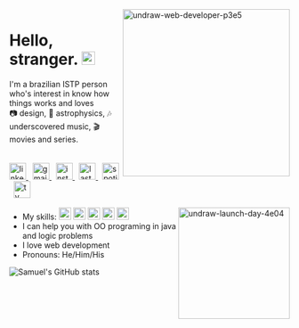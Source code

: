 <img src="https://i.ibb.co/6ySLNdc/undraw-web-developer-p3e5.png" alt="undraw-web-developer-p3e5" border="0" align="right" width="300px">

<h1>Hello, stranger. <img src="https://i.ibb.co/xfMQD4V/Sem-T-tulo-1.png" alt="natalie-portman" border="0" width="24px"></h1>

I'm a brazilian ISTP person who's interest in know how things works and loves
<br>📷 design, 🌌 astrophysics, 🎶 underscovered music, 🎬 movies and series.
<br>
<br>
<br>
<a href="https://www.linkedin.com/in/samuel-r-costa">
  <img src="https://img.icons8.com/ios-filled/50/000000/linkedin.png" width="30px" alt="linkedin">
</a>
&nbsp;
<a href="mailto:samuel.costa@ccc.ufcg.edu.br">
  <img src="https://img.icons8.com/ios-filled/50/000000/important-mail.png" width="30px" alt="gmail">
</a>
&nbsp;
<a href="https://www.instagram.com.br/samuelribc">
  <img src="https://img.icons8.com/ios-filled/50/000000/instagram-new.png" width="30px" alt="instagram">
</a>
&nbsp;
<a href="https://www.last.fm/pt/user/semysky">
  <img src="https://img.icons8.com/ios-filled/50/000000/lastfm.png" width="30px" alt="last fm">
</a>
&nbsp;
<a href="https://open.spotify.com/user/12142320531?si=v3XenWCmREqTB3q6OEnJ1Q">
  <img src="https://img.icons8.com/ios-filled/50/000000/spotify.png" width="30px" alt="spotify">
</a>
&nbsp;
<a href="https://www.tvtime.com/en/user/42321293/profile">
  <img src="https://img.icons8.com/ios/50/000000/movie.png" width="30px" alt="tv show">
</a>
<br>

<img src="https://i.ibb.co/KF4c0tM/undraw-launch-day-4e04.png" alt="undraw-launch-day-4e04" border="0" align="right" width="200px">

- My skills: <img src="https://img.icons8.com/color/50/000000/python.png" width="22px"> <img src="https://img.icons8.com/color/50/000000/java-coffee-cup-logo.png" width="22px"> <img src="https://img.icons8.com/color/50/000000/html-5.png" width="22px"> <img src="https://img.icons8.com/color/50/000000/css3.png" width="22px"> <img src="https://img.icons8.com/color/50/000000/javascript.png" width="22px"><br>
- I can help you with OO programing in java and logic problems
- I love web development
- Pronouns: He/Him/His

![Samuel's GitHub stats](https://github-readme-stats.vercel.app/api?username=samuelribeiroc&count_private=true&show_icons=true&line_height=30&&title_color=a36bff&text_color=424B54&icon_color=a36bff&bg_color=FFFEFE)
